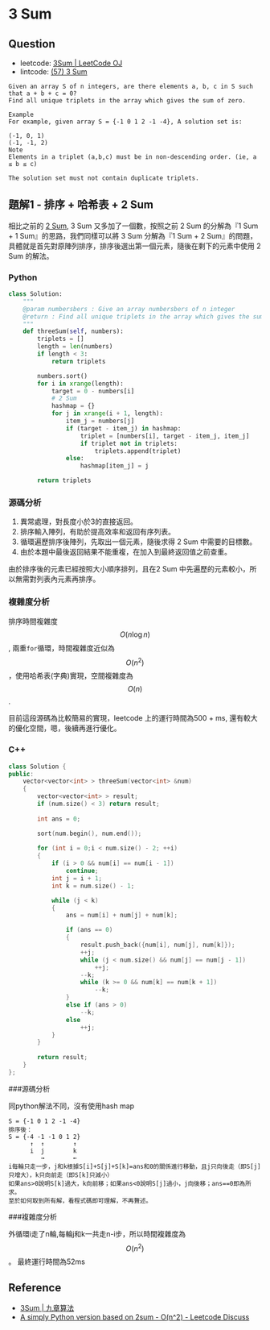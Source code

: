 # 3 Sum

## Question

- leetcode: [3Sum | LeetCode OJ](https://leetcode.com/problems/3sum/)
- lintcode: [(57) 3 Sum](http://www.lintcode.com/en/problem/3-sum/)

```
Given an array S of n integers, are there elements a, b, c in S such that a + b + c = 0?
Find all unique triplets in the array which gives the sum of zero.

Example
For example, given array S = {-1 0 1 2 -1 -4}, A solution set is:

(-1, 0, 1)
(-1, -1, 2)
Note
Elements in a triplet (a,b,c) must be in non-descending order. (ie, a ≤ b ≤ c)

The solution set must not contain duplicate triplets.
```

## 題解1 - 排序 + 哈希表 + 2 Sum

相比之前的 [2 Sum](http://algorithm.yuanbin.zh-hans/integer_array/2_sum.html), 3 Sum 又多加了一個數，按照之前 2 Sum 的分解為『1 Sum + 1 Sum』的思路，我們同樣可以將 3 Sum 分解為『1 Sum + 2 Sum』的問題，具體就是首先對原陣列排序，排序後選出第一個元素，隨後在剩下的元素中使用 2 Sum 的解法。

### Python

```python
class Solution:
    """
    @param numbersbers : Give an array numbersbers of n integer
    @return : Find all unique triplets in the array which gives the sum of zero.
    """
    def threeSum(self, numbers):
        triplets = []
        length = len(numbers)
        if length < 3:
            return triplets

        numbers.sort()
        for i in xrange(length):
            target = 0 - numbers[i]
            # 2 Sum
            hashmap = {}
            for j in xrange(i + 1, length):
                item_j = numbers[j]
                if (target - item_j) in hashmap:
                    triplet = [numbers[i], target - item_j, item_j]
                    if triplet not in triplets:
                        triplets.append(triplet)
                else:
                    hashmap[item_j] = j

        return triplets
```

### 源碼分析

1. 異常處理，對長度小於3的直接返回。
2. 排序輸入陣列，有助於提高效率和返回有序列表。
3. 循環遍歷排序後陣列，先取出一個元素，隨後求得 2 Sum 中需要的目標數。
4. 由於本題中最後返回結果不能重複，在加入到最終返回值之前查重。

由於排序後的元素已經按照大小順序排列，且在2 Sum 中先遍歷的元素較小，所以無需對列表內元素再排序。

### 複雜度分析

排序時間複雜度 $$O(n \log n)$$, 兩重`for`循環，時間複雜度近似為 $$O(n^2)$$，使用哈希表(字典)實現，空間複雜度為 $$O(n)$$.

目前這段源碼為比較簡易的實現，leetcode 上的運行時間為500 + ms, 還有較大的優化空間，嗯，後續再進行優化。

### C++ 
```c++
class Solution {
public:
    vector<vector<int> > threeSum(vector<int> &num) 
    {
        vector<vector<int> > result;
        if (num.size() < 3) return result;
        
        int ans = 0;

        sort(num.begin(), num.end());
        
        for (int i = 0;i < num.size() - 2; ++i)
        {
            if (i > 0 && num[i] == num[i - 1])  
                continue;
            int j = i + 1;
            int k = num.size() - 1;

            while (j < k)
            {
                ans = num[i] + num[j] + num[k];

                if (ans == 0)
                {
                    result.push_back({num[i], num[j], num[k]});
                    ++j;
                    while (j < num.size() && num[j] == num[j - 1])
                        ++j;
                    --k;
                    while (k >= 0 && num[k] == num[k + 1])
                        --k;
                }
                else if (ans > 0) 
                    --k;
                else 
                    ++j;
            }
        }
        
        return result;
    }
};
```
###源碼分析

同python解法不同，沒有使用hash map
```
S = {-1 0 1 2 -1 -4}
排序後：
S = {-4 -1 -1 0 1 2}
      ↑  ↑        ↑
      i  j        k
         →        ←
i每輪只走一步，j和k根據S[i]+S[j]+S[k]=ans和0的關係進行移動，且j只向後走（即S[j]只增大），k只向前走（即S[k]只減小）
如果ans>0說明S[k]過大，k向前移；如果ans<0說明S[j]過小，j向後移；ans==0即為所求。
至於如何取到所有解，看程式碼即可理解，不再贅述。
```
###複雜度分析

外循環i走了n輪,每輪j和k一共走n-i步，所以時間複雜度為$$O(n^2)$$。
最終運行時間為52ms
## Reference

- [3Sum | 九章算法](http://www.jiuzhang.com/solutions/3sum/)
- [A simply Python version based on 2sum - O(n^2) - Leetcode Discuss](https://leetcode.com/discuss/32455/a-simply-python-version-based-on-2sum-o-n-2)
